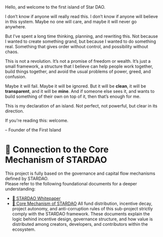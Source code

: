 Hello, and welcome to the first island of Star DAO.

I don’t know if anyone will really read this. I don’t know if anyone will believe in this system. Maybe no one will care, and maybe it will never go anywhere.

But I’ve spent a long time thinking, planning, and rewriting this. Not because I wanted to create something grand, but because I wanted to do something real. Something that gives order without control, and possibility without chaos.

This is not a revolution. It’s not a promise of freedom or wealth. It’s just a small framework, a structure that I believe can help people work together, build things together, and avoid the usual problems of power, greed, and confusion.

Maybe it will fail. Maybe it will be ignored. But it will be **clean**, it will be **transparent**, and it will be **mine**. And if someone else sees it, and wants to build something of their own on top of it, then that’s enough for me.

This is my declaration of an island. Not perfect, not powerful, but clear in its direction.

If you're reading this: welcome.

– Founder of the First Island

# 🔗 Connection to the Core Mechanism of STARDAO
This project is fully based on the governance and capital flow mechanisms defined by STARDAO.  
Please refer to the following foundational documents for a deeper understanding:

- [🌌 STARDAO Whitepaper](https://github.com/STARDAOLEADER-OH/STARDAO/blob/main/STARDAO-Whitepaper.md)  
- [🧭 Core Mechanism of STARDAO](https://github.com/STARDAOLEADER-OH/STARDAO/blob/main/CORE_MECHANISM.md)
All fund distribution, incentive decay, project autonomy, and anti-corruption rules of this sub-project strictly comply with the STARDAO framework.
These documents explain the logic behind incentive design, governance structure, and how value is distributed among creators, developers, and contributors within the ecosystem.

